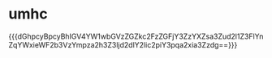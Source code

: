 # umhc

{{{dGhpcyBpcyBhIGV4YW1wbGVzZGZkc2FzZGFjY3ZzYXZsa3Zud2l1Z3FlYnZqYWxieWF2b3VzYmpza2h3Z3ljd2dlY2lic2piY3pqa2xia3Zzdg==}}}


